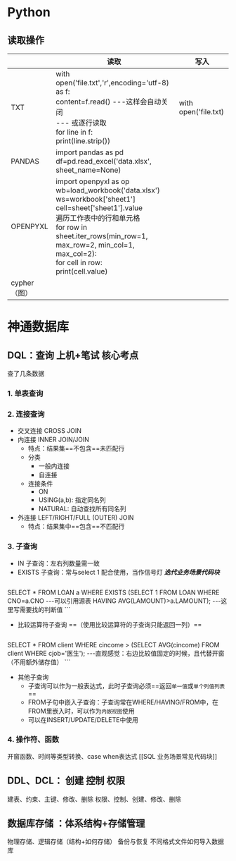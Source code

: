 # Python
## 读取操作

|           | 读取                                                                                                                                                                                                                                                | 写入                   |
| --------- | ------------------------------------------------------------------------------------------------------------------------------------------------------------------------------------------------------------------------------------------------- | -------------------- |
| TXT       | with open('file.txt','r',encoding='utf-8) as f:<br>content=f.read()    ---这样会自动关闭<br>--- 或逐行读取<br>for line in f:<br>print(line.strip())                                                                                                           | with open('file.txt) |
| PANDAS    | import pandas as pd<br>df=pd.read_excel('data.xlsx', sheet_name=None)                                                                                                                                                                             |                      |
| OPENPYXL  | import openpyxl as op<br>wb=load_workbook('data.xlsx')<br>ws=workbook['sheet1']<br>cell=sheet['sheet1'].value<br>遍历工作表中的行和单元格<br>for row in sheet.iter_rows(min_row=1, max_row=2, min_col=1, max_col=2):<br>for cell in row:<br>print(cell.value) |                      |
| cypher（图） |                                                                                                                                                                                                                                                   |                      |




# 神通数据库
## **DQL：查询** 上机+笔试 核心考点
查了几条数据

### 1. 单表查询

### 2. 连接查询
- 交叉连接 CROSS JOIN
- 内连接 INNER JOIN/JOIN
	- 特点：结果集==不包含==未匹配行
	- 分类
		- 一般内连接
		- 自连接
	- 连接条件
		- ON
		- USING(a,b): 指定同名列
		- NATURAL: 自动查找所有同名列
- 外连接 LEFT/RIGHT/FULL (OUTER) JOIN 
	- 特点：结果集中==包含==不匹配行

### 3. 子查询
- IN 子查询：左右列数量需一致
- EXISTS 子查询：常与select 1 配合使用，当作信号灯     ***迭代业务场景代码块***
	 ```SQL
 SELECT * 
 FROM LOAN a
 WHERE EXISTS (SELECT 1 FROM LOAN 
 				WHERE CNO=a.CNO                  ---可以引用源表
 				HAVING AVG(LAMOUNT)>a.LAMOUNT);	 ---这里写需要找的判断值
 				```
		
- 比较运算符子查询 ==（使用比较运算符的子查询只能返回一列）==
	 ```SQL
 SELECT * 
 FROM client
 WHERE cincome > (SELECT AVG(cincome) FROM client 
 				WHERE cjob='医生');	 ---直观感觉：右边比较值固定的时候，且代替开窗（不用额外储存值）
 				```

- 其他子查询
	- 子查询可以作为一般表达式，此时子查询必须==返回``单一值``或``单个列值列表``==
	- FROM子句中嵌入子查询：子查询常在WHERE/HAVING/FROM中，在FROM里嵌入时，可以作为``内嵌视图``使用
	- 可以在INSERT/UPDATE/DELETE中使用

### 4. 操作符、函数
开窗函数、时间等类型转换、case when表达式
[[SQL 业务场景常见代码块]] 

## **DDL、DCL：** 创建 控制 权限
建表、约束、主键、修改、删除
权限、控制、创建、修改、删除


## **数据库存储** ：体系结构+存储管理
物理存储、逻辑存储（结构+如何存储）
备份与恢复
不同格式文件如何导入数据库

